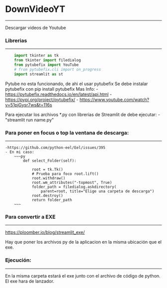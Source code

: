 # DownVideoYT

---

Descargar videos de Youtube

### Librerias

---

```py
    import tkinter as tk
    from tkinter import filedialog
    from pytubefix import YouTube
    # from pytubefix.cli import on_progress
    import streamlit as st
```

Pytube no esta funcionando, de ahi el usar pytubefix
Se debe instalar pytubefix con pip install pytubefix
Mas Info: - https://pytubefix.readthedocs.io/en/latest/api.html - https://pypi.org/project/pytubefix/ - https://www.youtube.com/watch?v=51pjGysr7ws&t=116s

Para ejecutar los archivos \*.py con librerias de Streamlit de debe ejecutar: - "streamlit run name.py"

### Para poner en focus o top la ventana de descarga:

---

    -https://github.com/python-eel/Eel/issues/395
    - En mi caso:
        ~~~py
            def select_Folder(self):

                root = tk.Tk()
                # Prueba para foco root.lift()
                root.withdraw()
                root.wm_attributes("-topmost", True)
                folder_path = filedialog.askdirectory(
                    parent=root, title="Elige una carpeta de descarga")
                root.destroy()
                return folder_path
        ~~~

### Para convertir a EXE

---

https://ploomber.io/blog/streamlit_exe/

Hay que poner los archivos py de la aplicacion en la misma ubicación que el exe.

### Ejecución:

---

En la misma carpeta estará el exe junto con el archivo de código de python. El exe hara de lanzador.
